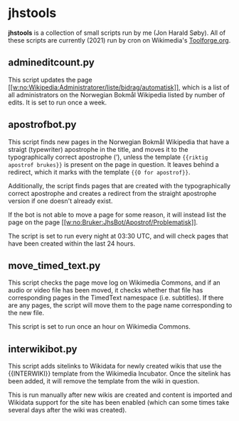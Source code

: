 # jhstools
**jhstools** is a collection of small scripts run by me (Jon Harald Søby). All
of these scripts are currently (2021) run by cron on Wikimedia's [Toolforge.org](https://toolforge.org/).

## admineditcount.py
This script updates the page [\[\[w:no:Wikipedia:Administratorer/liste/bidrag/automatisk\]\]](https://no.wikipedia.org/wiki/Wikipedia:Administratorer/liste/bidrag/automatisk), which is
a list of all administrators on the Norwegian Bokmål Wikipedia listed by number
of edits. It is set to run once a week.

## apostrofbot.py
This script finds new pages in the Norwegian Bokmål Wikipedia that have a straigt
(typewriter) apostrophe in the title, and moves it to the typographically correct
apostrophe (&rsquo;), unless the template `{{riktig apostrof brukes}}` is present
on the page in question. It leaves behind a redirect, which it marks with the
template `{{O for apostrof}}`.

Additionally, the script finds pages that are created with the typographically
correct apostrophe and creates a redirect from the straight apostrophe version if
one doesn't already exist.

If the bot is not able to move a page for some reason, it will instead list the page
on the page [\[\[w:no:Bruker:JhsBot/Apostrof/Problematisk\]\]](https://no.wikipedia.org/wiki/Bruker:JhsBot/Apostrof/Problematisk).

The script is set to run every night at 03:30 UTC, and will check pages that have
been created within the last 24 hours.

## move_timed_text.py
This script checks the page move log on Wikimedia Commons, and if an audio or video
file has been moved, it checks whether that file has corresponding pages in the
TimedText namespace (i.e. subtitles). If there are any pages, the script will move
them to the page name corresponding to the new file.

This script is set to run once an hour on Wikimedia Commons.

## interwikibot.py
This script adds sitelinks to Wikidata for newly created wikis that use the
{{INTERWIKI}} template from the Wikimedia Incubator. Once the sitelink has been
added, it will remove the template from the wiki in question.

This is run manually after new wikis are created and content is imported and
Wikidata support for the site has been enabled (which can some times take several
days after the wiki was created).